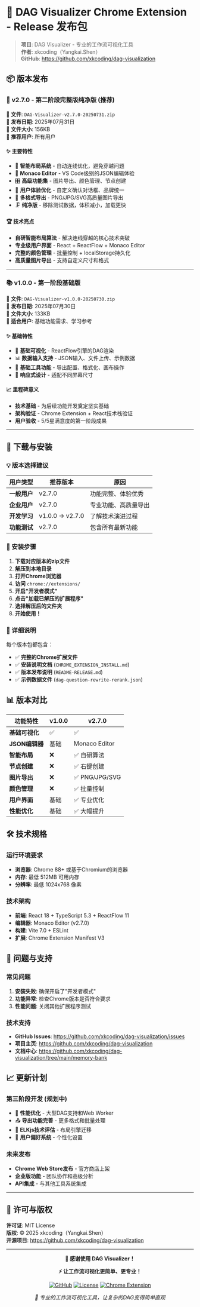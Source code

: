 # 🎯 DAG Visualizer Chrome Extension - Release 发布包

> **项目**: DAG Visualizer - 专业的工作流可视化工具  
> **作者**: xkcoding（Yangkai.Shen）  
> **GitHub**: https://github.com/xkcoding/dag-visualization

## 📦 版本发布

### 🚀 **v2.7.0 - 第二阶段完整版纯净版** (推荐)

**📁 文件**: `DAG-Visualizer-v2.7.0-20250731.zip`  
**📅 发布日期**: 2025年07月31日  
**📏 文件大小**: 156KB  
**🎯 推荐用户**: 所有用户

#### **✨ 主要特性**
- 🧠 **智能布局系统** - 自动连线优化，避免穿越问题
- 🎨 **Monaco Editor** - VS Code级别的JSON编辑体验
- 🎛️ **高级功能集** - 图片导出、颜色管理、节点创建
- 🔧 **用户体验优化** - 自定义确认对话框、品牌统一
- 📸 **多格式导出** - PNG/JPG/SVG高质量图片导出
- 🗜️ **纯净版** - 移除测试数据，体积减小，加载更快

#### **🏆 技术亮点**
- **自研智能布局算法** - 解决连线穿越的核心技术突破
- **专业级用户界面** - React + ReactFlow + Monaco Editor
- **完整的颜色管理** - 批量控制 + localStorage持久化
- **高质量图片导出** - 支持自定义尺寸和格式

---

### 📚 **v1.0.0 - 第一阶段基础版**

**📁 文件**: `DAG-Visualizer-v1.0.0-20250730.zip`  
**📅 发布日期**: 2025年07月30日  
**📏 文件大小**: 133KB  
**🎯 适合用户**: 基础功能需求、学习参考

#### **✨ 基础特性**
- 🎨 **基础可视化** - ReactFlow引擎的DAG渲染
- 📊 **数据输入支持** - JSON输入、文件上传、示例数据
- 🔧 **基础工具功能** - 导出配置、格式化、画布操作
- 📱 **响应式设计** - 适配不同屏幕尺寸

#### **📈 里程碑意义**
- **技术基础** - 为后续功能开发奠定坚实基础
- **架构验证** - Chrome Extension + React技术栈验证
- **用户验收** - 5/5星满意度的第一阶段成果

---

## 🔽 下载与安装

### **💡 版本选择建议**

| 用户类型 | 推荐版本 | 原因 |
|---------|---------|------|
| **一般用户** | v2.7.0 | 功能完整、体验优秀 |
| **企业用户** | v2.7.0 | 专业功能、高质量导出 |
| **开发学习** | v1.0.0 → v2.7.0 | 了解技术演进过程 |
| **功能测试** | v2.7.0 | 包含所有最新功能 |

### **🚀 安装步骤**

1. **下载对应版本的zip文件**
2. **解压到本地目录**
3. **打开Chrome浏览器**
4. **访问** `chrome://extensions/`
5. **开启"开发者模式"**
6. **点击"加载已解压的扩展程序"**
7. **选择解压后的文件夹**
8. **开始使用！**

### **📖 详细说明**

每个版本包都包含：
- ✅ **完整的Chrome扩展文件**
- ✅ **安装说明文档** (`CHROME_EXTENSION_INSTALL.md`)
- ✅ **版本发布说明** (`README-RELEASE.md`)
- ✅ **示例数据文件** (`dag-question-rewrite-rerank.json`)

## 📊 版本对比

| 功能特性 | v1.0.0 | v2.7.0 |
|---------|--------|--------|
| **基础可视化** | ✅ | ✅ |
| **JSON编辑器** | 基础 | Monaco Editor |
| **智能布局** | ❌ | ✅ 自研算法 |
| **节点创建** | ❌ | ✅ 右键创建 |
| **图片导出** | ❌ | ✅ PNG/JPG/SVG |
| **颜色管理** | ❌ | ✅ 批量控制 |
| **用户界面** | 基础 | ✅ 专业优化 |
| **性能优化** | 基础 | ✅ 大幅提升 |

## 🛠️ 技术规格

### **运行环境要求**
- **浏览器**: Chrome 88+ 或基于Chromium的浏览器
- **内存**: 最低 512MB 可用内存
- **分辨率**: 最低 1024x768 像素

### **技术架构**
- **前端**: React 18 + TypeScript 5.3 + ReactFlow 11
- **编辑器**: Monaco Editor (v2.7.0)
- **构建**: Vite 7.0 + ESLint
- **扩展**: Chrome Extension Manifest V3

## 🐛 问题与支持

### **常见问题**
1. **安装失败**: 确保开启了"开发者模式"
2. **功能异常**: 检查Chrome版本是否符合要求
3. **性能问题**: 关闭其他扩展程序测试

### **技术支持**
- **GitHub Issues**: https://github.com/xkcoding/dag-visualization/issues
- **项目主页**: https://github.com/xkcoding/dag-visualization
- **文档中心**: https://github.com/xkcoding/dag-visualization/tree/main/memory-bank

## 📈 更新计划

### **第三阶段开发 (规划中)**
- 🔄 **性能优化** - 大型DAG支持和Web Worker
- 📤 **导出功能完善** - 更多格式和批量处理
- 🧠 **ELKjs技术评估** - 布局引擎迁移
- 👤 **用户偏好系统** - 个性化设置

### **未来发布**
- **Chrome Web Store发布** - 官方商店上架
- **企业版功能** - 团队协作和高级分析
- **API集成** - 与其他工具系统集成

---

## 📄 许可与版权

**许可证**: MIT License  
**版权**: © 2025 xkcoding（Yangkai.Shen）  
**开源项目**: https://github.com/xkcoding/dag-visualization

---

<div align="center">

**🎉 感谢使用 DAG Visualizer！**

**⚡ 让工作流可视化更简单、更专业！**

[![GitHub](https://img.shields.io/badge/GitHub-xkcoding%2Fdag--visualization-blue)](https://github.com/xkcoding/dag-visualization)
[![License](https://img.shields.io/badge/License-MIT-green.svg)](https://github.com/xkcoding/dag-visualization/blob/main/LICENSE)
[![Chrome Extension](https://img.shields.io/badge/Chrome-Extension-orange.svg)](https://github.com/xkcoding/dag-visualization)

*🚀 专业的工作流可视化工具，让复杂的DAG变得简单直观*

</div>